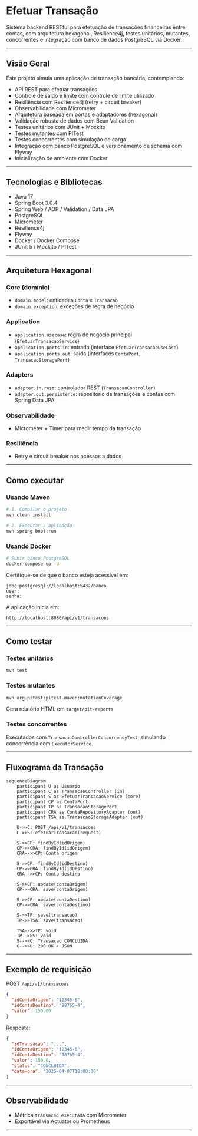 # Efetuar Transação

Sistema backend RESTful para efetuação de transações financeiras entre contas, com arquitetura hexagonal, Resilience4j, testes unitários, mutantes, concorrentes e integração com banco de dados PostgreSQL via Docker.

---

## Visão Geral

Este projeto simula uma aplicação de transação bancária, contemplando:

- API REST para efetuar transações
- Controle de saldo e limite com controle de limite utilizado
- Resiliência com Resilience4j (retry + circuit breaker)
- Observabilidade com Micrometer
- Arquitetura baseada em portas e adaptadores (hexagonal)
- Validação robusta de dados com Bean Validation
- Testes unitários com JUnit + Mockito
- Testes mutantes com PITest
- Testes concorrentes com simulação de carga
- Integração com banco PostgreSQL e versionamento de schema com Flyway
- Inicialização de ambiente com Docker

---

## Tecnologias e Bibliotecas

- Java 17
- Spring Boot 3.0.4
- Spring Web / AOP / Validation / Data JPA
- PostgreSQL
- Micrometer
- Resilience4j
- Flyway
- Docker / Docker Compose
- JUnit 5 / Mockito / PITest

---

## Arquitetura Hexagonal

### Core (domínio)
- `domain.model`: entidades `Conta` e `Transacao`
- `domain.exception`: exceções de regra de negócio

### Application
- `application.usecase`: regra de negócio principal (`EfetuarTransacaoService`)
- `application.ports.in`: entrada (interface `EfetuarTransacaoUseCase`)
- `application.ports.out`: saída (interfaces `ContaPort`, `TransacaoStoragePort`)

### Adapters
- `adapter.in.rest`: controlador REST (`TransacaoController`)
- `adapter.out.persistence`: repositório de transações e contas com Spring Data JPA

### Observabilidade
- Micrometer + Timer para medir tempo da transação

### Resiliência
- Retry e circuit breaker nos acessos a dados

---

## Como executar

### Usando Maven

```bash
# 1. Compilar o projeto
mvn clean install

# 2. Executar a aplicação
mvn spring-boot:run
```

### Usando Docker

```bash
# Subir banco PostgreSQL
docker-compose up -d
```

Certifique-se de que o banco esteja acessível em:
```
jdbc:postgresql://localhost:5432/banco
user: 
senha: 
```

A aplicação inicia em:
```
http://localhost:8080/api/v1/transacoes
```

---

## Como testar

### Testes unitários
```bash
mvn test
```

### Testes mutantes
```bash
mvn org.pitest:pitest-maven:mutationCoverage
```
Gera relatório HTML em `target/pit-reports`

### Testes concorrentes
Executados com `TransacaoControllerConcurrencyTest`, simulando concorrência com `ExecutorService`.

---

## Fluxograma da Transação

```mermaid
sequenceDiagram
    participant U as Usuário
    participant C as TransacaoController (in)
    participant S as EfetuarTransacaoService (core)
    participant CP as ContaPort
    participant TP as TransacaoStoragePort
    participant CRA as ContaRepositoryAdapter (out)
    participant TSA as TransacaoStorageAdapter (out)

    U->>C: POST /api/v1/transacoes
    C->>S: efetuarTransacao(request)

    S->>CP: findById(idOrigem)
    CP->>CRA: findById(idOrigem)
    CRA-->>CP: Conta origem

    S->>CP: findById(idDestino)
    CP->>CRA: findById(idDestino)
    CRA-->>CP: Conta destino

    S->>CP: update(contaOrigem)
    CP->>CRA: save(contaOrigem)

    S->>CP: update(contaDestino)
    CP->>CRA: save(contaDestino)

    S->>TP: save(transacao)
    TP->>TSA: save(transacao)

    TSA-->>TP: void
    TP-->>S: void
    S-->>C: Transacao CONCLUIDA
    C-->>U: 200 OK + JSON
```

---

## Exemplo de requisição

POST `/api/v1/transacoes`

```json
{
  "idContaOrigem": "12345-6",
  "idContaDestino": "98765-4",
  "valor": 150.00
}
```

Resposta:

```json
{
  "idTransacao": "...",
  "idContaOrigem": "12345-6",
  "idContaDestino": "98765-4",
  "valor": 150.0,
  "status": "CONCLUIDA",
  "dataHora": "2025-04-07T18:00:00"
}
```

---

## Observabilidade

- Métrica `transacao.executada` com Micrometer
- Exportável via Actuator ou Prometheus

---
